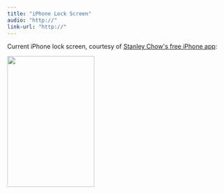 ```yaml
---
title: "iPhone Lock Screen"
audio: "http://"
link-url: "http://"
---
```

<p>Current iPhone lock screen, courtesy of <a href="http://click.linksynergy.com/fs-bin/stat?id=6PFrOqNV4B8&offerid=146261&type=3&subid=0&tmpid=1826&RD_PARM1=http%253A%252F%252Fitunes.apple.com%252Fca%252Fapp%252Fstanley-chow-illustration%252Fid424674121%253Fmt%253D8%2526uo%253D4%2526partnerId%253D30" target="itunes_store">Stanley Chow's free iPhone app</a>:</p>
<p><a href="https://chrisenns.com/wp-content/uploads/2011/04/IMG_1416.png"><img src="https://chrisenns.com/wp-content/uploads/2011/04/IMG_1416-200x300.png" alt="" title="Bill Murrary" width="200" height="300" class="aligncenter size-medium wp-image-19448" /></a></p>
